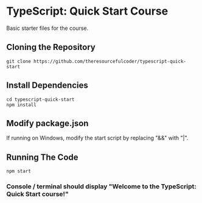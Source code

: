 # TypeScript: Quick Start Course
Basic starter files for the course.

## Cloning the Repository
    git clone https://github.com/theresourcefulcoder/typescript-quick-start

## Install Dependencies
    cd typescript-quick-start
    npm install

## Modify package.json
If running on Windows, modify the start script by replacing "&&" with "|".

## Running The Code
    npm start

### Console / terminal should display "Welcome to the TypeScript: Quick Start course!"
